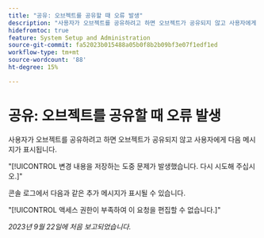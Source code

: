 ```yaml
---
title: "공유: 오브젝트를 공유할 때 오류 발생"
description: "사용자가 오브젝트를 공유하려고 하면 오브젝트가 공유되지 않고 사용자에게 오류 메시지가 표시됩니다."
hidefromtoc: true
feature: System Setup and Administration
source-git-commit: fa52023b015488a05b0f8b2b09bf3e07f1edf1ed
workflow-type: tm+mt
source-wordcount: '88'
ht-degree: 15%

---
```



# 공유: 오브젝트를 공유할 때 오류 발생

사용자가 오브젝트를 공유하려고 하면 오브젝트가 공유되지 않고 사용자에게 다음 메시지가 표시됩니다.

&quot;[!UICONTROL 변경 내용을 저장하는 도중 문제가 발생했습니다. 다시 시도해 주십시오.]&quot;

콘솔 로그에서 다음과 같은 추가 메시지가 표시될 수 있습니다.

&quot;[!UICONTROL 액세스 권한이 부족하여 이 요청을 편집할 수 없습니다.]&quot;

_2023년 9월 22일에 처음 보고되었습니다._


